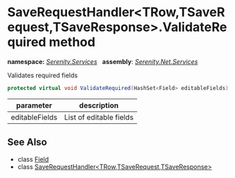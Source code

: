 # SaveRequestHandler&lt;TRow,TSaveRequest,TSaveResponse&gt;.ValidateRequired method
**namespace:** *[Serenity.Services](../../README.md#serenity.services-namespace)*   **assembly**: *[Serenity.Net.Services](../../README.md)*

Validates required fields

```csharp
protected virtual void ValidateRequired(HashSet<Field> editableFields)
```

| parameter | description |
| --- | --- |
| editableFields | List of editable fields |

## See Also

* class [Field](../Serenity.Net.Entity/../../Serenity.Data/Field.md)
* class [SaveRequestHandler&lt;TRow,TSaveRequest,TSaveResponse&gt;](../SaveRequestHandler-3.md)